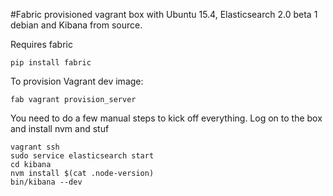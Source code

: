#Fabric provisioned vagrant box with Ubuntu 15.4, Elasticsearch 2.0 beta 1 debian and Kibana from source.

Requires fabric
```
pip install fabric
```

To provision Vagrant dev image:

`fab vagrant provision_server`

You need to do a few manual steps to kick off everything.
Log on to the box and install nvm and stuf

    vagrant ssh
    sudo service elasticsearch start
    cd kibana
    nvm install $(cat .node-version)
    bin/kibana --dev
